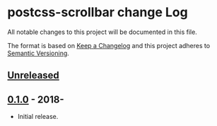 # postcss-scrollbar change Log

All notable changes to this project will be documented in this file.

The format is based on [Keep a Changelog](http://keepachangelog.com/)
and this project adheres to [Semantic Versioning](http://semver.org/).


## [Unreleased]

## [0.1.0] - 2018-
  * Initial release.

[Unreleased]: https://github.com/pascalduez/postcss-scrollbar/compare/0.1.0...HEAD
[0.1.0]: https://github.com/pascalduez/postcss-scrollbar/tags/0.1.0

